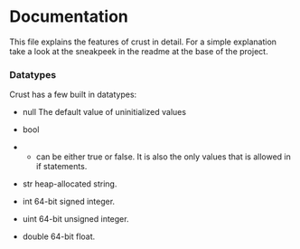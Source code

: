 <H1>Documentation</H1>

This file explains the features of crust in detail. 
For a simple explanation take a look at the sneakpeek in the readme at the base of the project.


<H3>Datatypes</H3>
Crust has a few built in datatypes:

- null The default value of uninitialized values
- bool 
-  - can be either true or false. It is also the only values that is allowed in if statements.
- str  heap-allocated string.

- int  64-bit signed integer.
- uint  64-bit unsigned integer.
- double 64-bit float.



```rs
```

